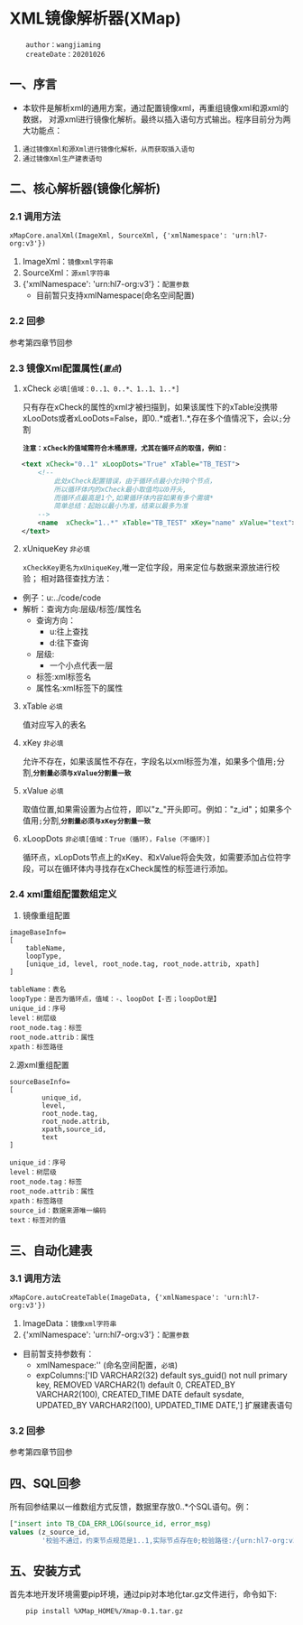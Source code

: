 # XML镜像解析器(XMap)
```
    author：wangjiaming
    createDate：20201026
```
    
## 一、序言
- 本软件是解析xml的通用方案，通过配置镜像xml，再重组镜像xml和源xml的数据，
对源xml进行镜像化解析。最终以插入语句方式输出。程序目前分为两大功能点：
1. `通过镜像Xml和源Xml进行镜像化解析，从而获取插入语句`
2. `通过镜像Xml生产建表语句`

## 二、核心解析器(镜像化解析)

### 2.1 调用方法
    xMapCore.analXml(ImageXml, SourceXml, {'xmlNamespace': 'urn:hl7-org:v3'})
1. ImageXml：`镜像xml字符串`
2. SourceXml：`源xml字符串`
3. {'xmlNamespace': 'urn:hl7-org:v3'}：`配置参数`
    - 目前暂只支持xmlNamespace(命名空间配置)
   
### 2.2 回参
参考第四章节回参

### 2.3 镜像Xml配置属性(*`重点`*)
1.  xCheck  `必填[值域：0..1、0..*、1..1、1..*]`

    只有存在xCheck的属性的xml才被扫描到，如果该属性下的xTable没携带xLooDots或者xLooDots=False，即0..\*或者1..\*,存在多个值情况下，会以`;`分割
    
    **`注意：xCheck的值域需符合木桶原理，尤其在循环点的取值，例如：`**
 ```xml
    <text xCheck="0..1" xLoopDots="True" xTable="TB_TEST">
        <!--
            此处xCheck配置错误，由于循环点最小允许0个节点，
            所以循环体内的xCheck最小取值均以0开头,
            而循环点最高是1个,如果循环体内容如果有多个需填*
            简单总结：起始以最小为准，结束以最多为准
        -->
        <name  xCheck="1..*" xTable="TB_TEST" xKey="name" xValue="text">xxx</name>
    </text>
```
2. xUniqueKey `非必填`

    `xCheckKey更名为xUniqueKey`,唯一定位字段，用来定位与数据来源放进行校验；
    相对路径查找方法：
- 例子：u:../code/code
- 解析：查询方向:层级/标签/属性名
    - 查询方向：
        - u:往上查找
        - d:往下查询
    - 层级:
        - 一个小点代表一层
    - 标签:xml标签名
    - 属性名:xml标签下的属性
3. xTable   `必填`
        
    值对应写入的表名
    
4. xKey `非必填`
        
    允许不存在，如果该属性不存在，字段名以xml标签为准，如果多个值用`;`分割,**`分割量必须与xValue分割量一致`**
   
5. xValue   `必填`
   
    取值位置,如果需设置为占位符，即以"z_"开头即可。例如："z_id"；如果多个值用`;`分割,**`分割量必须与xKey分割量一致`**

6. xLoopDots    `非必填[值域：True（循环），False（不循环）]`

    循环点，xLopDots节点上的xKey、和xValue将会失效，如需要添加占位符字段，可以在循环体内寻找存在xCheck属性的标签进行添加。
        

### 2.4 xml重组配置数组定义
1. 镜像重组配置
```
imageBaseInfo=
[
    tableName,
    loopType,
    [unique_id, level, root_node.tag, root_node.attrib, xpath]
]
```
        
    tableName：表名
    loopType：是否为循环点，值域：-、loopDot【-否；loopDot是】
    unique_id：序号
    level：树层级
    root_node.tag：标签
    root_node.attrib：属性
    xpath：标签路径

2.源xml重组配置

```
sourceBaseInfo=
[
        unique_id, 
        level, 
        root_node.tag, 
        root_node.attrib, 
        xpath,source_id,
        text
]
```
    
     
    unique_id：序号
    level：树层级
    root_node.tag：标签
    root_node.attrib：属性
    xpath：标签路径
    source_id：数据来源唯一编码
    text：标签对的值

## 三、自动化建表
### 3.1 调用方法
    xMapCore.autoCreateTable(ImageData, {'xmlNamespace': 'urn:hl7-org:v3'})
1. ImageData：`镜像xml字符串`
3. {'xmlNamespace': 'urn:hl7-org:v3'}：`配置参数`
- 目前暂支持参数有：
    - xmlNamespace:''   (命名空间配置，`必填`)
    - expColumns:['ID               VARCHAR2(32) default sys_guid() not null primary key,
    REMOVED          VARCHAR2(1)  default 0,
    CREATED_BY       VARCHAR2(100),
    CREATED_TIME     DATE         default sysdate,
    UPDATED_BY       VARCHAR2(100),
    UPDATED_TIME     DATE,'] 扩展建表语句
### 3.2 回参
参考第四章节回参

## 四、SQL回参
所有回参结果以一维数组方式反馈，数据里存放0..*个SQL语句。例：
```sql
["insert into TB_CDA_ERR_LOG(source_id, error_msg)
values (z_source_id,
        '校验不通过，约束节点规范是1..1,实际节点存在0;校验路径:/{urn:hl7-org:v3}ClinicalDocument/{urn:hl7-org:v3}recordTarget/{urn:hl7-org:v3}patientRole/{urn:hl7-org:v3}id[root=2.16.156.10011.1.19]')]"

```

## 五、安装方式
首先本地开发环境需要pip环境，通过pip对本地化tar.gz文件进行，命令如下:
```
    pip install %XMap_HOME%/Xmap-0.1.tar.gz
```
